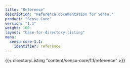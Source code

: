```yaml
---
title: "Reference"
description: "Reference documentation for Sensu."
product: "Sensu Core"
version: "1.1"
weight: 100
layout: "base-for-directory-listing"
menu:
  sensu-core-1.1:
    identifier: reference
---
```


{{< directoryListing "content/sensu-core/1.1/reference" >}}
